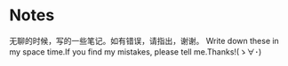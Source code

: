 <h1 algin="center">Notes</h1>

  无聊的时候，写的一些笔记。如有错误，请指出，谢谢。
  Write down these in my space time.If you find my mistakes, please tell me.Thanks!(ゝ∀･)
